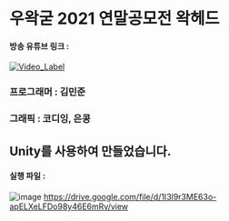 # 우왁굳 2021 연말공모전 왁헤드

#### 방송 유튜브 링크 :

[![Video_Label](http://img.youtube.com/vi/j385kRmiv5c/0.jpg)](https://youtu.be/j385kRmiv5c)


### 프로그래머 : 김민준

### 그래픽 : 코디잉, 은콩

## Unity를 사용하여 만들었습니다.

#### 실행 파일 : 
![image](https://github.com/user-attachments/assets/ffabda81-9414-4fca-8e0c-243f31d9882e) https://drive.google.com/file/d/1I3l9r3ME63o-apELXeLFDo98y46E6mRv/view
